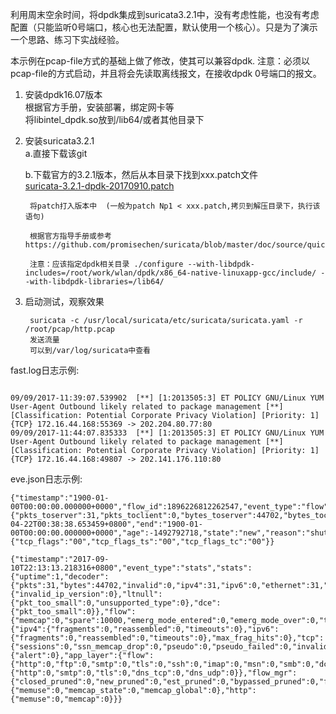 利用周末空余时间，将dpdk集成到suricata3.2.1中，没有考虑性能，也没有考虑配置（只能监听0号端口，核心也无法配置，默认使用一个核心）。只是为了演示一个思路、练习下实战经验。   

本示例在pcap-file方式的基础上做了修改，使其可以兼容dpdk.
注意：必须以pcap-file的方式启动，并且将会先读取离线报文，在接收dpdk 0号端口的报文。     

1. 安装dpdk16.07版本    
    根据官方手册，安装部署，绑定网卡等   
    将libintel_dpdk.so放到/lib64/或者其他目录下   
2. 安装suricata3.2.1   
    a.直接下载该git   

    b.下载官方的3.2.1版本，然后从本目录下找到xxx.patch文件   
    [suricata-3.2.1-dpdk-20170910.patch](https://github.com/promisechen/suricata/blob/master/suricata-3.2.1-dpdk/suricata-3.2.1-dpdk-20170910.patch)

        将patch打入版本中  (一般为patch Np1 < xxx.patch,拷贝到解压目录下，执行该语句)   
        
        根据官方指导手册或参考https://github.com/promisechen/suricata/blob/master/doc/source/quick_start.rst
        
        注意：应该指定dpdk相关目录 ./configure --with-libdpdk-includes=/root/work/wlan/dpdk/x86_64-native-linuxapp-gcc/include/ --with-libdpdk-libraries=/lib64/      

3. 启动测试，观察效果    

        suricata -c /usr/local/suricata/etc/suricata/suricata.yaml -r /root/pcap/http.pcap 
        发送流量        
        可以到/var/log/suricata中查看

fast.log日志示例: 

```

09/09/2017-11:39:07.539902  [**] [1:2013505:3] ET POLICY GNU/Linux YUM User-Agent Outbound likely related to package management [**] [Classification: Potential Corporate Privacy Violation] [Priority: 1] {TCP} 172.16.44.168:55369 -> 202.204.80.77:80
09/09/2017-11:44:07.835333  [**] [1:2013505:3] ET POLICY GNU/Linux YUM User-Agent Outbound likely related to package management [**] [Classification: Potential Corporate Privacy Violation] [Priority: 1] {TCP} 172.16.44.168:49807 -> 202.141.176.110:80

```

eve.json日志示例:

```
{"timestamp":"1900-01-00T00:00:00.000000+0000","flow_id":1896226812262547,"event_type":"flow","src_ip":"101.6.6.178","src_port":80,"dest_ip":"172.16.44.154","dest_port":42491,"proto":"TCP","flow":{"pkts_toserver":31,"pkts_toclient":0,"bytes_toserver":44702,"bytes_toclient":0,"start":"2017-04-22T00:38:38.653459+0800","end":"1900-01-00T00:00:00.000000+0000","age":-1492792718,"state":"new","reason":"shutdown","alerted":false},"tcp":{"tcp_flags":"00","tcp_flags_ts":"00","tcp_flags_tc":"00"}}

{"timestamp":"2017-09-10T22:13:13.218316+0800","event_type":"stats","stats":{"uptime":1,"decoder":{"pkts":31,"bytes":44702,"invalid":0,"ipv4":31,"ipv6":0,"ethernet":31,"raw":0,"null":0,"sll":0,"tcp":31,"udp":0,"sctp":0,"icmpv4":0,"icmpv6":0,"ppp":0,"pppoe":0,"gre":0,"vlan":0,"vlan_qinq":0,"teredo":0,"ipv4_in_ipv6":0,"ipv6_in_ipv6":0,"mpls":0,"avg_pkt_size":1442,"max_pkt_size":1442,"erspan":0,"ipraw":{"invalid_ip_version":0},"ltnull":{"pkt_too_small":0,"unsupported_type":0},"dce":{"pkt_too_small":0}},"flow":{"memcap":0,"spare":10000,"emerg_mode_entered":0,"emerg_mode_over":0,"tcp_reuse":0,"memuse":7074592},"defrag":{"ipv4":{"fragments":0,"reassembled":0,"timeouts":0},"ipv6":{"fragments":0,"reassembled":0,"timeouts":0},"max_frag_hits":0},"tcp":{"sessions":0,"ssn_memcap_drop":0,"pseudo":0,"pseudo_failed":0,"invalid_checksum":0,"no_flow":0,"syn":0,"synack":0,"rst":0,"segment_memcap_drop":0,"stream_depth_reached":0,"reassembly_gap":0,"memuse":1638400,"reassembly_memuse":12332832},"detect":{"alert":0},"app_layer":{"flow":{"http":0,"ftp":0,"smtp":0,"tls":0,"ssh":0,"imap":0,"msn":0,"smb":0,"dcerpc_tcp":0,"dns_tcp":0,"failed_tcp":0,"dcerpc_udp":0,"dns_udp":0,"failed_udp":0},"tx":{"http":0,"smtp":0,"tls":0,"dns_tcp":0,"dns_udp":0}},"flow_mgr":{"closed_pruned":0,"new_pruned":0,"est_pruned":0,"bypassed_pruned":0,"flows_checked":1,"flows_notimeout":1,"flows_timeout":0,"flows_timeout_inuse":0,"flows_removed":0,"rows_checked":65536,"rows_skipped":65535,"rows_empty":0,"rows_busy":0,"rows_maxlen":1},"dns":{"memuse":0,"memcap_state":0,"memcap_global":0},"http":{"memuse":0,"memcap":0}}}

```  

